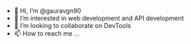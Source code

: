 - 👋 Hi, I’m @gauravgn90
- 👀 I’m interested in web development and API development
- 💞️ I’m looking to collaborate on DevTools
- 📫 How to reach me ...

<!---
gauravgn90/gauravgn90 is a ✨ special ✨ repository because its `README.md` (this file) appears on your GitHub profile.
You can click the Preview link to take a look at your changes.
--->
